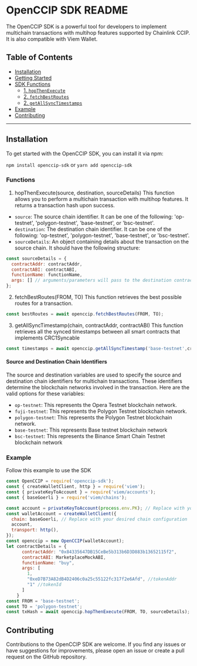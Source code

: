 # OpenCCIP SDK README

The OpenCCIP SDK is a powerful tool for developers to implement multichain transactions with multihop features supported by Chainlink CCIP. It is also compatible with Viem Wallet.

## Table of Contents

- [Installation](#installation)
- [Getting Started](#getting-started)
- [SDK Functions](#sdk-functions)
  - [1. `hopThenExecute`](#1-hopthenexecute)
  - [2. `fetchBestRoutes`](#2-fetchBestRoutes)
  - [2. `getAllSyncTimestamps`](#2-getAllSyncTimetamps)
- [Example](#example)
- [Contributing](#contributing)

---

## Installation

To get started with the OpenCCIP SDK, you can install it via npm:

`
npm install openccip-sdk
`
or
`yarn add openccip-sdk
`

### Functions
1. hopThenExecute(source, destination, sourceDetails)
This function allows you to perform a multichain transaction with multihop features. It returns a transaction hash upon success.
  - `source`: The source chain identifier. It can be one of the following: 'op-testnet', 'polygon-testnet', 'base-testnet', or 'bsc-testnet'.
  - `destination`: The destination chain identifier. It can be one of the following: 'op-testnet', 'polygon-testnet', 'base-testnet', or 'bsc-testnet'.
  - `sourceDetails`: An object containing details about the transaction on the source chain. It should have the following structure:
```javascript
const sourceDetails = {
  contractAddr: contractAddr,
  contractABI: contractABI,
  functionName: functionName,
  args: [] // arguments/parameters will pass to the destination contract
};
```

2. fetchBestRoutes(FROM, TO)
This function retrieves the best possible routes for a transaction.
```javascript
const bestRoutes = await openccip.fetchBestRoutes(FROM, TO);
```

3. getAllSyncTimestamp(chain, contractAddr, contractABI)
This function retrieves all the synced timestamps between all smart contracts that implements CRC1Syncable
```javascript
const timestamps = await openccip.getAllSyncTimestamp('base-testnet',crc1ContractAddr, CRC1SyncableABI );
```

#### Source and Destination Chain Identifiers
The source and destination variables are used to specify the source and destination chain identifiers for multichain transactions. These identifiers determine the blockchain networks involved in the transaction. Here are the valid options for these variables:

- `op-testnet`: This represents the Opera Testnet blockchain network.
- `fuji-testnet`: This represents the Polygon Testnet blockchain network.
- `polygon-testnet`: This represents the Polygon Testnet blockchain network.
- `base-testnet`: This represents Base testnet blockchain network 
- `bsc-testnet`: This represents the Binance Smart Chain Testnet blockchain network



### Example
Follow this example to use the SDK

```javascript
const OpenCCIP = require('openccip-sdk');
const { createWalletClient, http } = require('viem');
const { privateKeyToAccount } = require('viem/accounts');
const { baseGoerli } = require('viem/chains');

const account = privateKeyToAccount(process.env.PK); // Replace with your private key
const walletAccount = createWalletClient({
  chain: baseGoerli, // Replace with your desired chain configuration
  account,
  transport: http(),
});
const openccip = new OpenCCIP(walletAccount);
let contractDetails = {
      contractAddr: "0x84335647DB15CeBe5b313b6D3D883b13652115f2",
      contractABI: MarketplaceMockABI,
      functionName: "buy",
      args: [
        1,
        "0xeD7B73A82dB4D2406c0a25c55122fc317f2e6Afd", //tokenAddr
        "1" //tokenId
      ]
    }
const FROM = 'base-testnet';
const TO = 'polygon-testnet';
const txHash = await openccip.hopThenExecute(FROM, TO, sourceDetails);
```

## Contributing
Contributions to the OpenCCIP SDK are welcome. If you find any issues or have suggestions for improvements, please open an issue or create a pull request on the GitHub repository.

